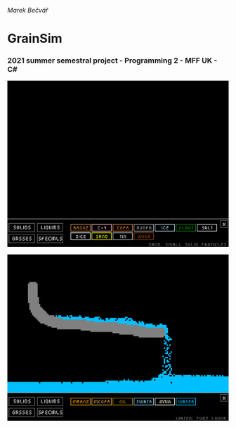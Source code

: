 *Marek Bečvář*

# GrainSim

### 2021 summer semestral project - Programming 2 - MFF UK - C#

![alt text](https://github.com/Marculonis21/CSGrainSim/blob/main/img1.png?raw=true)


![alt text](https://github.com/Marculonis21/CSGrainSim/blob/main/img2.png?raw=true)
